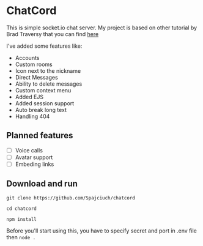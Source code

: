 # ChatCord

This is simple socket.io chat server.
My project is based on other tutorial by Brad Traversy that you can find [here](https://github.com/bradtraversy/chatcord)

I've added some features like: 
- Accounts
- Custom rooms
- Icon next to the nickname 
- Direct Messages
- Ability to delete messages
- Custom context menu 
- Added EJS 
- Added session support 
- Auto break long text
- Handling 404

## Planned features
- [ ] Voice calls
- [ ] Avatar support
- [ ] Embeding links

## Download and run
`git clone https://github.com/Spajciuch/chatcord`

`cd chatcord`

`npm install`

Before you'll start using this, you have to specify secret and port in .env file
then 
`node .`
